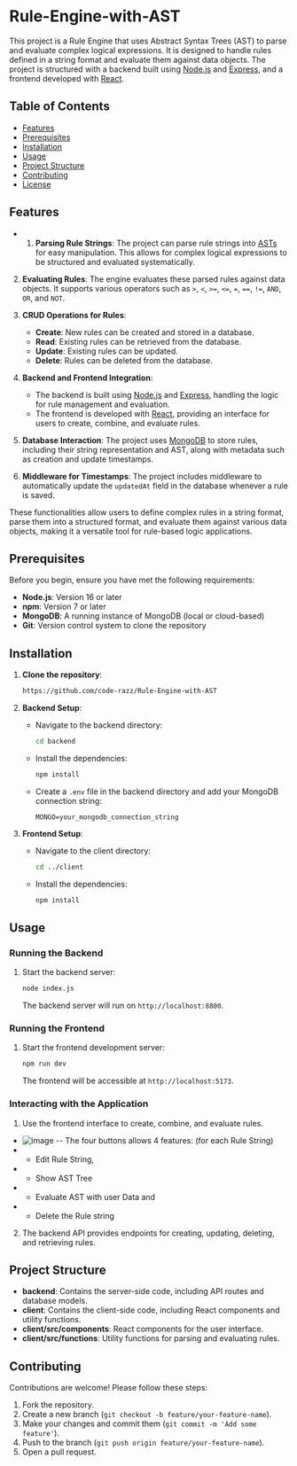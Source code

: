 # Rule-Engine-with-AST

This project is a Rule Engine that uses Abstract Syntax Trees (AST) to parse and evaluate complex logical expressions. It is designed to handle rules defined in a string format and evaluate them against data objects. The project is structured with a backend built using [Node.js](https://nodejs.org/) and [Express](https://expressjs.com/), and a frontend developed with [React](https://reactjs.org/).

## Table of Contents

- [Features](#features)
- [Prerequisites](#prerequisites)
- [Installation](#installation)
- [Usage](#usage)
- [Project Structure](#project-structure)
- [Contributing](#contributing)
- [License](#license)

## Features

- 1. **Parsing Rule Strings**: The project can parse rule strings into [ASTs](https://youtube.com/results?search_query=abstract+syntax+tree) for easy manipulation. This allows for complex logical expressions to be structured and evaluated systematically.

2. **Evaluating Rules**: The engine evaluates these parsed rules against data objects. It supports various operators such as `>`, `<`, `>=`, `<=`, `=`, `==`, `!=`, `AND`, `OR`, and `NOT`.

3. **CRUD Operations for Rules**:
   - **Create**: New rules can be created and stored in a database.
   - **Read**: Existing rules can be retrieved from the database.
   - **Update**: Existing rules can be updated.
   - **Delete**: Rules can be deleted from the database.

4. **Backend and Frontend Integration**: 
   - The backend is built using [Node.js](https://nodejs.org/) and [Express](https://expressjs.com/), handling the logic for rule management and evaluation.
   - The frontend is developed with [React](https://reactjs.org/), providing an interface for users to create, combine, and evaluate rules.

5. **Database Interaction**: The project uses [MongoDB](https://www.mongodb.com/atlas/database) to store rules, including their string representation and AST, along with metadata such as creation and update timestamps.

6. **Middleware for Timestamps**: The project includes middleware to automatically update the `updatedAt` field in the database whenever a rule is saved.

These functionalities allow users to define complex rules in a string format, parse them into a structured format, and evaluate them against various data objects, making it a versatile tool for rule-based logic applications.
 

## Prerequisites

Before you begin, ensure you have met the following requirements:

- **Node.js**: Version 16 or later
- **npm**: Version 7 or later
- **MongoDB**: A running instance of MongoDB (local or cloud-based)
- **Git**: Version control system to clone the repository

## Installation

1. **Clone the repository**:
   ```bash
   https://github.com/code-razz/Rule-Engine-with-AST
   ```

2. **Backend Setup**:
   - Navigate to the backend directory:
     ```bash
     cd backend
     ```
   - Install the dependencies:
     ```bash
     npm install
     ```
   - Create a `.env` file in the backend directory and add your MongoDB connection string:
     ```
     MONGO=your_mongodb_connection_string
     ```

3. **Frontend Setup**:
   - Navigate to the client directory:
     ```bash
     cd ../client
     ```
   - Install the dependencies:
     ```bash
     npm install
     ```

## Usage

### Running the Backend

1. Start the backend server:
   ```bash
   node index.js
   ```
   The backend server will run on `http://localhost:8800`.

### Running the Frontend

1. Start the frontend development server:
   ```bash
   npm run dev
   ```
   The frontend will be accessible at `http://localhost:5173`.

### Interacting with the Application

1. Use the frontend interface to create, combine, and evaluate rules.
- ![image](https://github.com/user-attachments/assets/d3210c9d-d8f2-4783-adc6-181a91cfc23b)
-- The four buttons allows 4 features: (for each Rule String)
- - Edit Rule String, 
- - Show AST Tree
- - Evaluate AST with user Data and
- - Delete the Rule string

2. The backend API provides endpoints for creating, updating, deleting, and retrieving rules.
## Project Structure

- **backend**: Contains the server-side code, including API routes and database models.
- **client**: Contains the client-side code, including React components and utility functions.
- **client/src/components**: React components for the user interface.
- **client/src/functions**: Utility functions for parsing and evaluating rules.

## Contributing

Contributions are welcome! Please follow these steps:

1. Fork the repository.
2. Create a new branch (`git checkout -b feature/your-feature-name`).
3. Make your changes and commit them (`git commit -m 'Add some feature'`).
4. Push to the branch (`git push origin feature/your-feature-name`).
5. Open a pull request.
